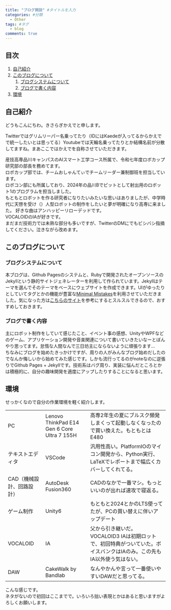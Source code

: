 ```yaml
---
title: "ブログ開設" #タイトルを入力
categories: #分類
  - Other
tags: #タグ
  - blog
comments: true
---
```

## 目次
1. [自己紹介](#目次)
2. [このブログについて](#自己紹介)
   1. [ブログシステムについて](#ブログシステムについて)
   2. [ブログで書く内容](#ブログで書く内容)
3. [環境](#環境)
## 自己紹介
どうもこんにちわ。きさらぎかえでと申します。<br>

Twitterではグリムリーパー名乗ってたり（IDにはKaedeが入ってるからかえでで統一したいとは思ってる）Youtubeでは天輪名乗ってたりとか結構名前が分散してますね。まあここではかえでを自称させていただきます。<br>

産技高専品川キャンパスのAIスマート工学コース所属で、令和七年度ロボカップ研究部の部長を務めてます。<br>
ロボカップ部では、チームおしゃんてぃでチームリーダー兼制御班を担当しています。<br>
ロボコン部にも所属しており、2024年の品川Bでピットとして射出用のロボット1のプログラムを担当しました。<br>
もともとロボットを作る研究者になりたいみたいな思いはありましたが、中学時代に天啓を受け（）人型ロボットの制作をしたいと夢が明確になり高専に来ました。
好きな曲はアンハッピーリローデッドです。<br>
VOCALOIDのIAが好きです。<br>
まだまだ技術力では未熟な部分も多いですが、TwitterのDMにでもビシバシ指摘してください。泣きながら改めます。<br>

## このブログについて
### ブログシステムについて
本ブログは、Github Pagesのシステムと、Rubyで開発されたオープンソースのJekyllという静的サイトジェネレーターを利用して作られています。Jekyllはテーマを選んでそのテーマをベースにウェブサイトを作成できます。UIがゆったりとしていてタグとかの機能が豊富な[Minimal Mistakes](https://mmistakes.github.io/minimal-mistakes/)を利用させていただきました。気になった方は[こちらのサイト](https://k11i.biz/blog/2016/08/11/starting-jekyll-with-minimal-mistakes/)を参考にするとスルスルできるので、おすすめしておきます。<br>

### ブログで書く内容
主にロボット制作をしていて感じたこと、イベント事の感想、UnityやWPFなどのゲーム、アプリケーション開発や音楽関連について書いていきたいなーとぼんやり思ってます。怠惰な人間なんで三日坊主にならないように頑張ります…<br>
ちなみにブログを始めたきっかけですが、周りの人がみんなブログ始めだしたのでなんか悔しいから始めてみた感じです。しかも流行ってるのがnoteなのに逆張りでGithub Pages + Jekyllです。技術系はバグ周り、実装に悩んだところとかは積極的に、自分の趣味開発を適度にアップしたりすることになると思います。<br>

## 環境
せっかくなので自分の作業環境を軽く紹介します。<br>
<table>
	<tbody>
		<tr>
			<td>PC</td>
			<td>Lenovo ThinkPad E14 Gen 6 Core Ultra 7 155H</td>
			<td>高専2年生の夏にブルスク頻発しまくって起動しなくなったので買い換えた。もともとはE480</td>
		</tr>
		<tr>
			<td>テキストエディタ</td>
			<td>VSCode</td>
			<td>汎用性高い。PlatformIOのマイコン開発から、Python実行、LaTeXでレポートまで幅広くカバーしてくれてる。</td>
		</tr>
		<tr>
			<td>CAD（機械設計、回路設計）</td>
			<td>AutoDesk Fusion360</td>
			<td>CADのなかで一番マシ。もっといいのが出れば速攻で寝返る。</td>
		</tr>
		<tr>
			<td>ゲーム制作</td>
			<td>Unity6</td>
			<td>もともと2024とかのLTS使ってたが、PCの買い替えに伴いアップデート</td>
		</tr>
		<tr>
			<td>VOCALOID</td>
			<td>IA</td>
			<td>父から引き継いだ。VOCALOID3 IAは初期ロットで、初回特典がついていた。ボイスバンクはIAのみ。この先もIA以外使う気はない。</td>
		</tr>
		<tr>
			<td>DAW</td>
			<td>CakeWalk by Bandlab</td>
			<td>なんやかんや言って一番使いやすいDAWだと思ってる。</td>
		</tr>
	</tbody>
</table>
こんな感じです。<br>
ネタがないので初回はここまでで。いろいろ拙い表現とかはあると思いますがよろしくお願いします。<br>